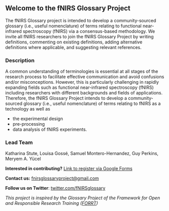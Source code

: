 ## Welcome to the fNIRS Glossary Project


The fNIRS Glossary project is intended to develop a community-sourced glossary (i.e., useful nomenclature) of terms relating to functional near-infrared spectroscopy (fNIRS) via a consensus-based methodology. We invite all fNIRS researchers to join the fNIRS Glossary Project by writing definitions, commenting on existing definitions, adding alternative definitions where applicable, and suggesting relevant references.
### Description

A common understanding of terminologies is essential at all stages of the research process to facilitate effective communication and avoid confusions and/or misconceptions. However, this is particularly challenging in rapidly expanding fields such as functional near-infrared spectroscopy (fNIRS) including researchers with different backgrounds and fields of applications. Therefore, the fNIRS Glossary Project intends to develop a community-sourced glossary (i.e., useful nomenclature) of terms relating to fNIRS as a technology as well as 
- the experimental design
- pre-processing 
- data analysis of fNIRS experiments.

### Lead Team
Katharina Stute, Louisa Gossé, Samuel Montero-Hernandez, Guy Perkins, Meryem A. Yücel

**Interested in contributing?** [Link to register via Google Forms](https://docs.google.com/forms/d/e/1FAIpQLSfEhy2wh5RHyUDCGlITK2eJoHyV0n4IkfESzsg0kmr_UbFbLw/viewform)
<!---
**Learn more about the project:** Have a look at our [Read-me](https://docs.google.com/document/d/1lY1PvPA93LeiVKIwZlrGvQEJN3wboblK/edit)
-->
**Contact us:** fnirsglossaryproject@gmail.com

**Follow us on Twitter**: [twitter.com/fNIRSglossary](https://twitter.com/fNIRSglossary)


_This project is inspired by the Glossary Project of the Framework for Open and Responsible Research Training ([FORRT](https://forrt.org/glossary/))_ 






<!---
## Welcome to GitHub webpages

You can use the [editor on GitHub](https://github.com/smonterohdz/smonterohdz.github.io/edit/main/index.md) to maintain and preview the content for your website in Markdown files.


### Markdown

Markdown is a lightweight and easy-to-use syntax for styling your writing. It includes conventions for

```markdown
Syntax highlighted code block

# Header 1
## Header 2
### Header 3

- Bulleted
- List

1. Numbered
2. List

**Bold** and _Italic_ and `Code` text

[Link](url) and ![Image](src)
```

For more details see [Basic writing and formatting syntax](https://docs.github.com/en/github/writing-on-github/getting-started-with-writing-and-formatting-on-github/basic-writing-and-formatting-syntax).

### Jekyll Themes

Your Pages site will use the layout and styles from the Jekyll theme you have selected in your [repository settings](https://github.com/smonterohdz/smonterohdz.github.io/settings/pages). The name of this theme is saved in the Jekyll `_config.yml` configuration file.

### Support or Contact

Having trouble with Pages? Check out our [documentation](https://docs.github.com/categories/github-pages-basics/) or [contact support](https://support.github.com/contact) and we’ll help you sort it out.
-->
